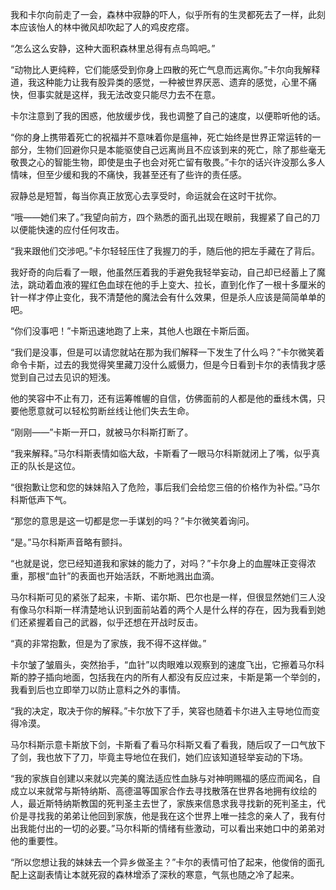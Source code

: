 我和卡尔向前走了一会，森林中寂静的吓人，似乎所有的生灵都死去了一样，此刻本应该怡人的林中微风却吹起了人的鸡皮疙瘩。

“怎么这么安静，这种大面积森林里总得有点鸟鸣吧。”

“动物比人更纯粹，它们能感受到你身上四散的死亡气息而远离你。”卡尔向我解释道，我这种能力让我有股异类的感觉，一种被世界厌恶、遗弃的感觉，心里不痛快，但事实就是这样，我无法改变只能尽力去不在意。

卡尔注意到了我的困惑，他放缓步伐，我也调整了自己的速度，以便聆听他的话。

“你的身上携带着死亡的祝福并不意味着你是瘟神，死亡始终是世界正常运转的一部分，生物们回避你只是本能驱使自己远离尚且不应该到来的死亡，除了那些毫无敬畏之心的智能生物，即使是虫子也会对死亡留有敬畏。”卡尔的话兴许没那么多人情味，但至少缓和我的不痛快，我甚至还有了些许的责任感。

寂静总是短暂，每当你真正放宽心去享受时，命运就会在这时干扰你。

“哦——她们来了。”我望向前方，四个熟悉的面孔出现在眼前，我握紧了自己的刀以便能快速的应付任何攻击。

“我来跟他们交涉吧。”卡尔轻轻压住了我握刀的手，随后他的把左手藏在了背后。

我好奇的向后看了一眼，他虽然压着我的手避免我轻举妄动，自己却已经蓄上了魔法，跳动着血液的猩红色血球在他的手上变大、拉长，直到化作了一根十多厘米的针一样才停止变化，我不清楚他的魔法会有什么效果，但是杀人应该是简简单单的吧。

“你们没事吧！”卡斯迅速地跑了上来，其他人也跟在卡斯后面。

“我们是没事，但是可以请您就站在那为我们解释一下发生了什么吗？”卡尔微笑着命令卡斯，过去的我觉得笑里藏刀没什么威慑力，但是今日看到卡尔的表情我才感觉到自己过去见识的短浅。

他的笑容中不止有刀，还有运筹帷幄的自信，仿佛面前的人都是他的垂线木偶，只要他愿意就可以轻松剪断丝线让他们失去生命。

“刚刚——”卡斯一开口，就被马尔科斯打断了。

“我来解释。”马尔科斯表情如临大敌，卡斯看了一眼马尔科斯就闭上了嘴，似乎真正的队长是这位。

“很抱歉让您和您的妹妹陷入了危险，事后我们会给您三倍的价格作为补偿。”马尔科斯低声下气。

“那您的意思是这一切都是您一手谋划的吗？”卡尔微笑着询问。

“是。”马尔科斯声音略有颤抖。

“也就是说，您已经知道我和家妹的能力了，对吗？”卡尔身上的血腥味正变得浓重，那根“血针”的表面也开始活跃，不断地溅出血滴。

马尔科斯可见的紧张了起来，卡斯、诺尔斯、巴尔也是一样，但很显然她们三人没有像马尔科斯一样清楚地认识到面前站着的两个人是什么样的存在，因为我看到她们还紧握着自己的武器，似乎还想在开战时反击。

“真的非常抱歉，但是为了家族，我不得不这样做。”

卡尔皱了皱眉头，突然抬手，“血针”以肉眼难以观察到的速度飞出，它擦着马尔科斯的脖子插向地面，包括我在内的所有人都没有反应过来，卡斯是第一个举剑的，我看到后也立即举刀以防止意料之外的事情。

“我的决定，取决于你的解释。”卡尔放下了手，笑容也随着卡尔进入主导地位而变得冷漠。

马尔科斯示意卡斯放下剑，卡斯看了看马尔科斯又看了看我，随后叹了一口气放下了剑，我也放下了刀，毕竟主导地位在我们，她们应该知道轻举妄动的下场。

“我的家族自创建以来就以完美的魔法适应性血脉与对神明赐福的感应而闻名，自成立以来就常与斯特纳斯、高德温等国家合作去寻找散落在世界各地拥有纹绘的人，最近斯特纳斯教国的死判圣主去世了，家族来信恳求我寻找新的死判圣主，代价是寻找我的弟弟让他回到家族，他是我在这个世界上唯一挂念的亲人了，我有付出我能付出的一切的必要。”马尔科斯的情绪有些激动，可以看出来她口中的弟弟对他的重要性。

“所以您想让我的妹妹去一个异乡做圣主？”卡尔的表情可怕了起来，他俊俏的面孔配上这副表情让本就死寂的森林增添了深秋的寒意，气氛也随之冷了起来。

